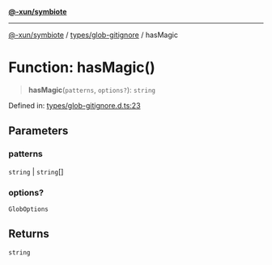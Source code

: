 [**@-xun/symbiote**](../../../README.md)

***

[@-xun/symbiote](../../../README.md) / [types/glob-gitignore](../README.md) / hasMagic

# Function: hasMagic()

> **hasMagic**(`patterns`, `options?`): `string`

Defined in: [types/glob-gitignore.d.ts:23](https://github.com/Xunnamius/symbiote/blob/3044ba2654d63523648bf35278fa1c752d878990/types/glob-gitignore.d.ts#L23)

## Parameters

### patterns

`string` | `string`[]

### options?

`GlobOptions`

## Returns

`string`
